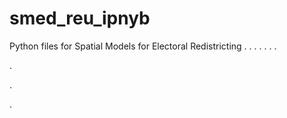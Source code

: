 # smed_reu_ipnyb
Python files for Spatial Models for Electoral Redistricting
.
.
.
.
.
.
.


.


.











.
